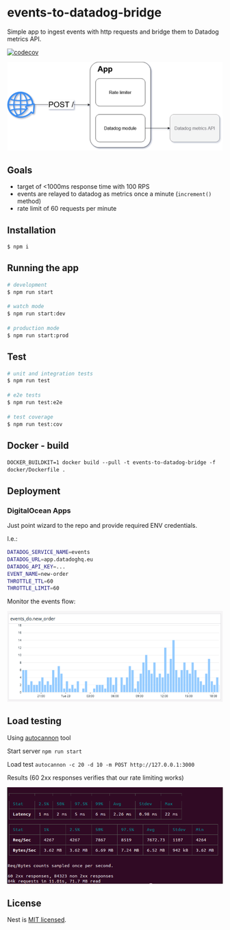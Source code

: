# events-to-datadog-bridge
Simple app to ingest events with http requests and bridge them to Datadog metrics API.

[![codecov](https://codecov.io/gh/dkhorev/events-to-datadog-bridge/branch/main/graph/badge.svg?token=4F0LJGL8HG)](https://codecov.io/gh/dkhorev/events-to-datadog-bridge)

![schema](docs/events-to-datadog-bridge.drawio.png)


## Goals
- target of <1000ms response time with 100 RPS
- events are relayed to datadog as metrics once a minute (`increment()` method)
- rate limit of 60 requests per minute

## Installation

```bash
$ npm i
```

## Running the app

```bash
# development
$ npm run start

# watch mode
$ npm run start:dev

# production mode
$ npm run start:prod
```

## Test

```bash
# unit and integration tests
$ npm run test

# e2e tests
$ npm run test:e2e

# test coverage
$ npm run test:cov
```

## Docker - build

`DOCKER_BUILDKIT=1 docker build --pull -t events-to-datadog-bridge -f docker/Dockerfile .`

## Deployment

### DigitalOcean Apps

Just point wizard to the repo and provide required ENV credentials.

I.e.:
```bash
DATADOG_SERVICE_NAME=events
DATADOG_URL=app.datadoghq.eu
DATADOG_API_KEY=...
EVENT_NAME=new-order
THROTTLE_TTL=60
THROTTLE_LIMIT=60
```

Monitor the events flow:

![events](./docs/ready-graph.png)

## Load testing

Using [autocannon](https://github.com/mcollina/autocannon) tool

Start server
`npm run start`

Load test
`autocannon -c 20 -d 10 -m POST http://127.0.0.1:3000`

Results (60 2xx responses verifies that our rate limiting works)

![load test](./docs/load-test-1.png)

## License

Nest is [MIT licensed](LICENSE).
